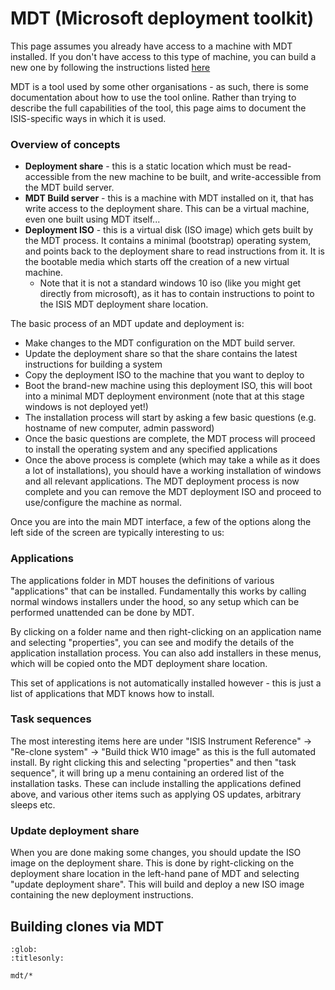 # MDT (Microsoft deployment toolkit)

This page assumes you already have access to a machine with MDT installed. If you don't have access to this type of machine, you can build a new one by following the instructions listed [here](mdt/Building-a-windows-10-MDT-build-server)

MDT is a tool used by some other organisations - as such, there is some documentation about how to use the tool online. Rather than trying to describe the full capabilities of the tool, this page aims to document the ISIS-specific ways in which it is used.

### Overview of concepts

- **Deployment share** - this is a static location which must be read-accessible from the new machine to be built, and write-accessible from the MDT build server.
- **MDT Build server** - this is a machine with MDT installed on it, that has write access to the deployment share. This can be a virtual machine, even one built using MDT itself...
- **Deployment ISO** - this is a virtual disk (ISO image) which gets built by the MDT process. It contains a minimal (bootstrap) operating system, and points back to the deployment share to read instructions from it. It is the bootable media which starts off the creation of a new virtual machine.
  * Note that it is not a standard windows 10 iso (like you might get directly from microsoft), as it has to contain instructions to point to the ISIS MDT deployment share location.

The basic process of an MDT update and deployment is:
- Make changes to the MDT configuration on the MDT build server.
- Update the deployment share so that the share contains the latest instructions for building a system
- Copy the deployment ISO to the machine that you want to deploy to
- Boot the brand-new machine using this deployment ISO, this will boot into a minimal MDT deployment environment (note that at this stage windows is not deployed yet!)
- The installation process will start by asking a few basic questions (e.g. hostname of new computer, admin password)
- Once the basic questions are complete, the MDT process will proceed to install the operating system and any specified applications
- Once the above process is complete (which may take a while as it does a lot of installations), you should have a working installation of windows and all relevant applications. The MDT deployment process is now complete and you can remove the MDT deployment ISO and proceed to use/configure the machine as normal.

Once you are into the main MDT interface, a few of the options along the left side of the screen are typically interesting to us:

### Applications

The applications folder in MDT houses the definitions of various "applications" that can be installed. Fundamentally this works by calling normal windows installers under the hood, so any setup which can be performed unattended can be done by MDT.

By clicking on a folder name and then right-clicking on an application name and selecting "properties", you can see and modify the details of the application installation process. You can also add installers in these menus, which will be copied onto the MDT deployment share location.

This set of applications is not automatically installed however - this is just a list of applications that MDT knows how to install.

### Task sequences

The most interesting items here are under "ISIS Instrument Reference" -> "Re-clone system" -> "Build thick W10 image" as this is the full automated install. By right clicking this and selecting "properties" and then "task sequence", it will bring up a menu containing an ordered list of the installation tasks. These can include installing the applications defined above, and various other items such as applying OS updates, arbitrary sleeps etc.

### Update deployment share

When you are done making some changes, you should update the ISO image on the deployment share. This is done by right-clicking on the deployment share location in the left-hand pane of MDT and selecting "update deployment share". This will build and deploy a new ISO image containing the new deployment instructions.

## Building clones via MDT

```{toctree}
:glob:
:titlesonly:

mdt/*
```
